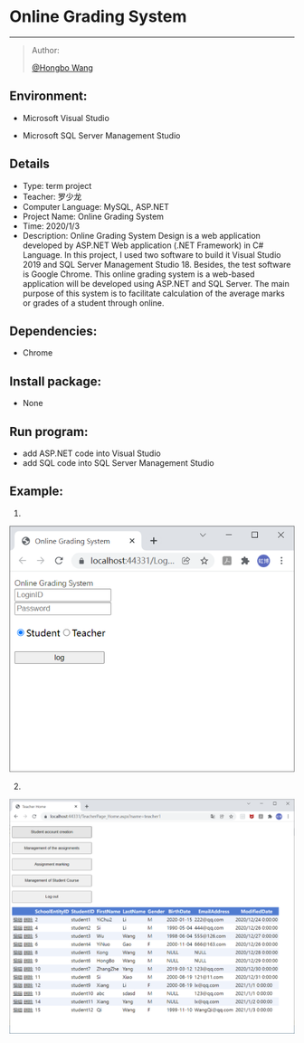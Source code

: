 # Online Grading System

-----

>  Author: 
>
>  [@Hongbo Wang ](https://github.com/BOBWang1117) 

>  

## **Environment:**

- Microsoft Visual Studio

- Microsoft SQL Server Management Studio

  

## **Details**

- Type: term project
- Teacher: 罗少龙
- Computer Language: MySQL, ASP.NET
- Project Name: Online Grading System
- Time: 2020/1/3
- Description: Online Grading System Design is a web application developed by ASP.NET Web application (.NET Framework) in C# Language. In this project, I used two software to build it Visual Studio 2019 and SQL Server Management Studio 18. Besides, the test software is Google Chrome.
  This online grading system is a web-based application will be developed using ASP.NET and SQL Server. The main purpose of this system is to facilitate calculation of the average marks or grades of a student through online.

## **Dependencies:** 

- Chrome



## **Install package:**

- None



## **Run program:**

- add ASP.NET code into Visual Studio
- add SQL code into SQL Server Management Studio



## **Example:**

1.

![pic1](./picture/1.PNG)

2.

![pic1](./picture/2.PNG)







